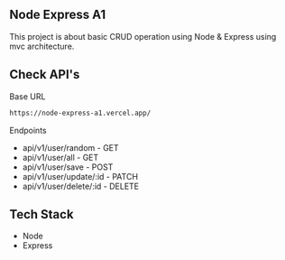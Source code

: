 
## Node Express A1

This project is about basic CRUD operation using Node & Express using mvc architecture.


## Check API's

Base URL

```bash
https://node-express-a1.vercel.app/
```



Endpoints
- api/v1/user/random - GET
- api/v1/user/all - GET
- api/v1/user/save - POST
- api/v1/user/update/:id - PATCH
- api/v1/user/delete/:id - DELETE


## Tech Stack
- Node
- Express

